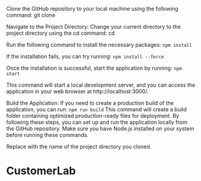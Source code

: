 Clone the GitHub repository to your local machine using the following command:
git clone <repository-url>

Navigate to the Project Directory:
Change your current directory to the project directory using the cd command:
cd <project-directory>

Run the following command to install the necessary packages:
`npm install`

If the installation fails, you can try running:
`npm install --force`

Once the installation is successful, start the application by running:
`npm start`

This command will start a local development server, and you can access the application in your web browser at http://localhost:3000/.

Build the Application:
If you need to create a production build of the application, you can run:
`npm run build`
This command will create a build folder containing optimized production-ready files for deployment.
By following these steps, you can set up and run the application locally from the GitHub repository. Make sure you have Node.js installed on your system before running these commands.

Replace <project-directory> with the name of the project directory you cloned.
# CustomerLab
